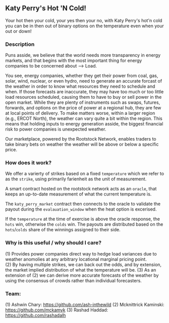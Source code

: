 ## Katy Perry's Hot 'N Cold!

Your hot then your cold, your yes then your no, with Katy Perry's hot'n cold you can be in then out of binary options on the temperature even when your out or down!

### Description
Puns asside, we believe that the world needs more transparency in energy markets, and that begins with the most important thing for energy companies to be concerned about --> Load.

You see, energy companies, whether they get their power from coal, gas, solar, wind, nuclear, or even hydro, need to generate an accurate forcast of the weather in order to know what resources they need to schedule and when. If those forecasts are inaccurate, they may have too much or too little load resources scheduled, causing them to have to buy or sell power in the open market. While they are plenty of instruments such as swaps, futures, forwards, and options on the price of power at a regional hub, they are few at local points of delivery. To make matters worse, within a larger region (e.g., ERCOT North), the weather can vary quite a bit within the region. This means that holding inputs to energy generation asside, the biggest financial risk to power companies is unexpected weather.

Our marketplace, powered by the Rootstock Network, enables traders to take binary bets on weather the weather will be above or below a specific price.


### How does it work?
We offer a varierty of strikes based on a fixed `temperature` which we refer to as the `strike`, using primarily farienheit as the unit of measurement.

A smart contract hosted on the rootstock network acts as an `oracle`, that keeps an up-to-date measurement of what the current temperature is. 

The `katy_perry_market` contract then connects to the oracle to validate the payout during the `evalauation_window` when the heat option is excerised. 

If the `temperature` at the time of exercise is above the oracle response, the `hots` win, otherwise the `colds` win. The payouts are distributed based on the `hots`/`colds` share of the winnings assigned to their side.


### Why is this useful / why should I care?
(1) Provides power companies direct way to hedge load variances due to weather anomolies at any arbitrary locational marginal pricing point.  
(2) By having multiple strikes, we can back out the odds, and by extension, the market implied distribution of what the temperature will be.
(3) As an extension of (2) we can derive more accurate forecasts of the weather by using the consensus of crowds rather than individual forecasters.


### Team:
(1) Ashwin Chary: https://github.com/ash-inthewild
(2) Mcknittrick Kaminski: https://github.com/mckamyk 
(3) Rashad Haddad: https://github.com/rashadalh

